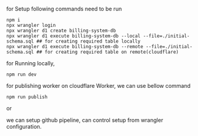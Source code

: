 for Setup following commands need to be run
```
npm i
npx wrangler login
npx wrangler d1 create billing-system-db
npx wrangler d1 execute billing-system-db --local --file=./initial-schema.sql ## for creating required table locally 
npx wrangler d1 execute billing-system-db --remote --file=./initial-schema.sql ## for creating required table on remote(cloudflare)
```

for Running locally,
```
npm run dev
```

for publishing worker on cloudflare Worker, we can use bellow command
```
npm run publish
```
or 

we can setup github pipeline, can control setup from wrangler configuration.
